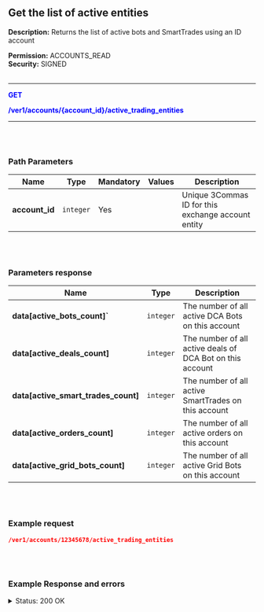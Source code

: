 ## Get the list of active entities<br>

**Description:** Returns the list of active bots and SmartTrades using an ID account<br>

**Permission:** ACCOUNTS_READ<br>
**Security:** SIGNED<br>
<br>

----------

<mark style="color:blue;background-color:white" > **GET**

<mark style="color:blue;background-color:white" > **/ver1/accounts/{account_id}/active_trading_entities**

----------

<br>
<br>

### Path Parameters<br>

| Name | Type |	Mandatory |	Values	| Description|
|------|------|-----------|-----------------|------------|
|**account_id** | `integer` | Yes |  | Unique 3Commas ID for this exchange account entity |

<br>
<br>

### Parameters response<br>

| Name | Type |	Description|
|------|------|------------|
|**data[active_bots_count]`**| `integer` | The number of all active DCA Bots on this account |
|**data[active_deals_count]**| `integer` | The number of all active deals of DCA Bot on this account |
|**data[active_smart_trades_count]**| `integer` | The number of all active SmartTrades on this account |
|**data[active_orders_count]**| `integer`| The number of all active orders on this account|
|**data[active_grid_bots_count]**| `integer` | The number of all active Grid Bots on this account |

<br>
<br>

### Example request<br>

```json
/ver1/accounts/12345678/active_trading_entities
```
<br>
<br>

### Example Response and errors<br>


<details>

<summary>Status: 200 OK</summary><br>

```json
{
    "data": {
        "active_bots_count": 5,
        "active_deals_count": 4,
        "active_smart_trades_count": 3,
        "active_orders_count": 2,
        "active_grid_bots_count": 0
    }
}
```
</details>